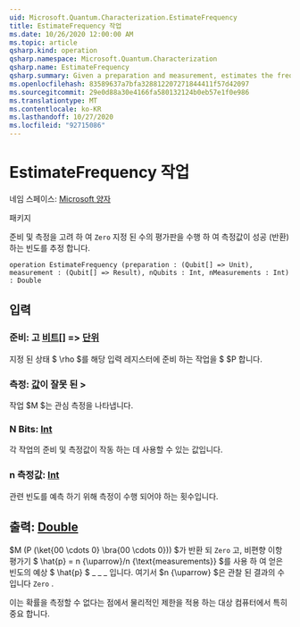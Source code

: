 ```yaml
---
uid: Microsoft.Quantum.Characterization.EstimateFrequency
title: EstimateFrequency 작업
ms.date: 10/26/2020 12:00:00 AM
ms.topic: article
qsharp.kind: operation
qsharp.namespace: Microsoft.Quantum.Characterization
qsharp.name: EstimateFrequency
qsharp.summary: Given a preparation and measurement, estimates the frequency with which that measurement succeeds (returns `Zero`) by performing a given number of trials.
ms.openlocfilehash: 83589637a7bfa328812207271844411f57d42097
ms.sourcegitcommit: 29e0d88a30e4166fa580132124b0eb57e1f0e986
ms.translationtype: MT
ms.contentlocale: ko-KR
ms.lasthandoff: 10/27/2020
ms.locfileid: "92715086"
---
```

# <a name="estimatefrequency-operation"></a>EstimateFrequency 작업

네임 스페이스: [Microsoft 양자](xref:Microsoft.Quantum.Characterization)

패키지 [](https://nuget.org/packages/)


준비 및 측정을 고려 하 여 `Zero` 지정 된 수의 평가판을 수행 하 여 측정값이 성공 (반환) 하는 빈도를 추정 합니다.

```qsharp
operation EstimateFrequency (preparation : (Qubit[] => Unit), measurement : (Qubit[] => Result), nQubits : Int, nMeasurements : Int) : Double
```


## <a name="input"></a>입력

### <a name="preparation--qubit--unit"></a>준비: 고 [비트](xref:microsoft.quantum.lang-ref.qubit)[] => [단위](xref:microsoft.quantum.lang-ref.unit) 

지정 된 상태 $ \rho $를 해당 입력 레지스터에 준비 하는 작업을 $ $P 합니다.


### <a name="measurement--qubit--__invalidresult__"></a>측정: [값](xref:microsoft.quantum.lang-ref.qubit)이 __잘못 <Result> 된__ > 

작업 $M $는 관심 측정을 나타냅니다.


### <a name="nqubits--int"></a>N Bits: [Int](xref:microsoft.quantum.lang-ref.int)

각 작업의 준비 및 측정값이 작동 하는 데 사용할 수 있는 값입니다.


### <a name="nmeasurements--int"></a>n 측정값: [Int](xref:microsoft.quantum.lang-ref.int)

관련 빈도를 예측 하기 위해 측정이 수행 되어야 하는 횟수입니다.



## <a name="output--double"></a>출력: [Double](xref:microsoft.quantum.lang-ref.double)

$M (P (\ket{00 \cdots 0} \bra{00 \cdots 0})) $가 반환 되 `Zero` 고, 비편향 이항 평가기 $ \hat{p} = n {\uparrow}/n {\text{measurements}} $를 사용 하 여 얻은 빈도의 예상 $ \hat{p} $ \_ \_ \_ 입니다. 여기서 $n {\uparrow} $은 관찰 된 결과의 수입니다 `Zero` .

이는 확률을 측정할 수 없다는 점에서 물리적인 제한을 적용 하는 대상 컴퓨터에서 특히 중요 합니다.
